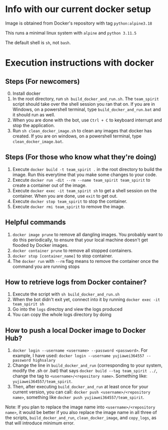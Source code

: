 # Info with our current docker setup

Image is obtained from Docker's repository with tag `python:alpine3.18`

This runs a minimal linux system with `alpine` and `python 3.11.5`

The default shell is `sh`, not `bash`. 

# Execution instructions with docker

## Steps (For newcomers)

0. Install docker
1. In the root directory, run `sh build_docker_and_run.sh`. The `team_spirit` script should take over the shell session you ran that on. If you are in Windows, on a powershell terminal, type `build_docker_and_run.bat` and it should run as well.  
2. When you are done with the bot, use `Ctrl + C` to keyboard interrupt and stop the application. 
3. Run `sh clean_docker_image.sh` to clean any images that docker has created. If you are on windows, on a powershell terminal, type `clean_docker_image.bat`. 

## Steps (For those who know what they're doing)

1. Execute `docker build -t team_spirit .` in the root directory to build the image. Run this everytime that you make some changes to your code. 
2. Execute `docker run -dit --rm --name team_spirit team_spirit` to create a container out of the image. 
3. Execute `docker exec -it team_spirit sh` to get a shell session on the container. When you are done, use `exit` to get out.
4. Execute `docker stop team_spirit` to stop the container.
5. Execute `docker rmi team_spirit` to remove the image.

## Helpful commands

1. `docker image prune` to remove all dangling images. You probably want to do this periodically, to ensure that your local machine doesn't get flooded by Docker images. 
2. `docker container prune` to remove all stopped containers.
3. `docker stop [container_name]` to stop container. 
4. The `docker run` with `--rm` flag means to remove the container once the command you are running stops 

## How to retrieve logs from Docker container? 

1. Execute the script with `sh build_docker_and_run.sh`
2. When the bot didn't exit yet, connect into it by running `docker exec -it team_spirit sh`
3. Go into the `logs` directoy and view the logs produced
4. You can copy the whole logs directory by doing

## How to push a local Docker image to Docker Hub?

1. `docker login --username <username> --password <password>`. For example, I have used: `docker login --username yujiawei364557 --password highsalary`
2. Change the line in `build_docker_and_run` (corresponding to your system, modify the .sh or .bat) that says `docker build --tag team_spirit ../`, change the tag to `<username>/<repository name>`. Something like: `yujiawei364557/team_spirit`. 
3. Then, after executing `build_docker_and_run` at least once for your current version, you can call: `docker push <username>/<repository name>`, something like `docker push yujiawei364557/team_spirit`.

Note: If you plan to replace the image name into `<username>/<repository name>`, it would be better if you also replace the image name in all three of the scripts, `build_docker_and_run`, `clean_docker_image`, and `copy_logs`, as that will introduce minimum error. 